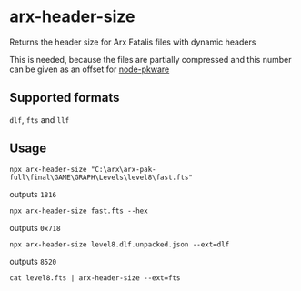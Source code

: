 # arx-header-size

Returns the header size for Arx Fatalis files with dynamic headers

This is needed, because the files are partially compressed and this number can be given as an offset for [node-pkware](https://github.com/meszaros-lajos-gyorgy/node-pkware)

## Supported formats

`dlf`, `fts` and `llf`

## Usage

`npx arx-header-size "C:\arx\arx-pak-full\final\GAME\GRAPH\Levels\level8\fast.fts"`

outputs `1816`

`npx arx-header-size fast.fts --hex`

outputs `0x718`

`npx arx-header-size level8.dlf.unpacked.json --ext=dlf`

outputs `8520`

`cat level8.fts | arx-header-size --ext=fts`
